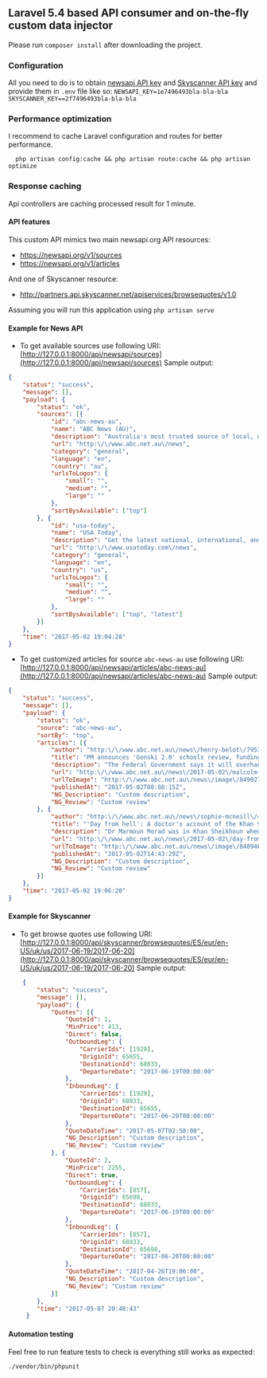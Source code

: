 ## Laravel 5.4 based API consumer and on-the-fly custom data injector
Please run ```composer install``` after downloading the project.

### Configuration
All you need to do is to obtain [newsapi API key](https://newsapi.org/account) and [Skyscanner API key](http://portal.business.skyscanner.net/ru-ru/accounts/dashboard/?r=true) and provide them in `.env` file like so:
`NEWSAPI_KEY=1e7496493bla-bla-bla`
`SKYSCANNER_KEY==2f7496493bla-bla-bla`

### Performance optimization
I recommend to cache Laravel configuration and routes for better performance.
```shell
  php artisan config:cache && php artisan route:cache && php artisan optimize
  ```

### Response caching
Api controllers are caching processed result for 1 minute.

#### API features
This custom API mimics two main newsapi.org API resources:
- https://newsapi.org/v1/sources
- https://newsapi.org/v1/articles

And one of Skyscanner resource:
- http://partners.api.skyscanner.net/apiservices/browsequotes/v1.0

Assuming you will run this application using `php artisan serve`


#### Example for News API
- To get available sources use following URI: [http://127.0.0.1:8000/api/newsapi/sources](http://127.0.0.1:8000/api/newsapi/sources)
Sample output:
```json
{
	"status": "success",
	"message": [],
	"payload": {
		"status": "ok",
		"sources": [{
			"id": "abc-news-au",
			"name": "ABC News (AU)",
			"description": "Australia's most trusted source of local, national and world news. Comprehensive, independent, in-depth analysis, the latest business, sport, weather and more.",
			"url": "http:\/\/www.abc.net.au\/news",
			"category": "general",
			"language": "en",
			"country": "au",
			"urlsToLogos": {
				"small": "",
				"medium": "",
				"large": ""
			},
			"sortBysAvailable": ["top"]
		}, {
			"id": "usa-today",
			"name": "USA Today",
			"description": "Get the latest national, international, and political news at USATODAY.com.",
			"url": "http:\/\/www.usatoday.com\/news",
			"category": "general",
			"language": "en",
			"country": "us",
			"urlsToLogos": {
				"small": "",
				"medium": "",
				"large": ""
			},
			"sortBysAvailable": ["top", "latest"]
		}]
	},
	"time": "2017-05-02 19:04:28"
}
 ```
- To get customized articles for source `abc-news-au` use following URI: [http://127.0.0.1:8000/api/newsapi/articles/abc-news-au](http://127.0.0.1:8000/api/newsapi/articles/abc-news-au)
Sample output:

```json
{
	"status": "success",
	"message": [],
	"payload": {
		"status": "ok",
		"source": "abc-news-au",
		"sortBy": "top",
		"articles": [{
			"author": "http:\/\/www.abc.net.au\/news\/henry-belot\/7953986",
			"title": "PM announces 'Gonski 2.0' schools review, funding boost",
			"description": "The Federal Government says it will overhaul education funding in a bid to end the school funding wars, but Labor has condemned the plan as an act of political bastardry.",
			"url": "http:\/\/www.abc.net.au\/news\/2017-05-02\/malcolm-turnbull-announces-schools-funding-boost\/8489806",
			"urlToImage": "http:\/\/www.abc.net.au\/news\/image\/8490274-1x1-700x700.jpg",
			"publishedAt": "2017-05-02T08:08:15Z",
			"NG_Description": "Custom description",
			"NG_Review": "Custom review"
		}, {
			"author": "http:\/\/www.abc.net.au\/news\/sophie-mcneill\/4516794",
			"title": "'Day from hell': A doctor's account of the Khan Sheikhoun chemical attack",
			"description": "Dr Marmoun Morad was in Khan Sheikhoun when it was hit by a chemical attack. He told Lateline it was like seeing the end of the world.",
			"url": "http:\/\/www.abc.net.au\/news\/2017-05-02\/day-from-hell-khan-sheikhoun-chemical-attack\/8489214",
			"urlToImage": "http:\/\/www.abc.net.au\/news\/image\/8489466-1x1-700x700.jpg",
			"publishedAt": "2017-05-02T14:43:29Z",
			"NG_Description": "Custom description",
			"NG_Review": "Custom review"
		}]
	},
	"time": "2017-05-02 19:06:20"
}
```

#### Example for Skyscanner
- To get browse quotes use following URI: [http://127.0.0.1:8000/api/skyscanner/browsequotes/ES/eur/en-US/uk/us/2017-06-19/2017-06-20](http://127.0.0.1:8000/api/skyscanner/browsequotes/ES/eur/en-US/uk/us/2017-06-19/2017-06-20)
Sample output:

```json
    {
    	"status": "success",
    	"message": [],
    	"payload": {
    		"Quotes": [{
    			"QuoteId": 1,
    			"MinPrice": 413,
    			"Direct": false,
    			"OutboundLeg": {
    				"CarrierIds": [1929],
    				"OriginId": 65655,
    				"DestinationId": 68033,
    				"DepartureDate": "2017-06-19T00:00:00"
    			},
    			"InboundLeg": {
    				"CarrierIds": [1929],
    				"OriginId": 68033,
    				"DestinationId": 65655,
    				"DepartureDate": "2017-06-20T00:00:00"
    			},
    			"QuoteDateTime": "2017-05-07T02:58:00",
    			"NG_Description": "Custom description",
    			"NG_Review": "Custom review"
    		}, {
    			"QuoteId": 2,
    			"MinPrice": 2255,
    			"Direct": true,
    			"OutboundLeg": {
    				"CarrierIds": [857],
    				"OriginId": 65698,
    				"DestinationId": 68033,
    				"DepartureDate": "2017-06-19T00:00:00"
    			},
    			"InboundLeg": {
    				"CarrierIds": [857],
    				"OriginId": 68033,
    				"DestinationId": 65698,
    				"DepartureDate": "2017-06-20T00:00:00"
    			},
    			"QuoteDateTime": "2017-04-26T19:06:00",
    			"NG_Description": "Custom description",
    			"NG_Review": "Custom review"
    		}]
        },
        "time": "2017-05-07 20:48:43"
     }
```

#### Automation testing
Feel free to run feature tests to check is everything still works as expected:
  ```shell
  ./vendor/bin/phpunit
  ```